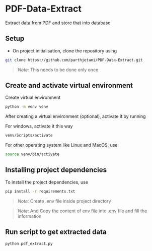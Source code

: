 # PDF-Data-Extract
Extract data from PDF and store that into database

## Setup

- On project initialisation, clone the repository using

```sh
git clone https://github.com/parthjetani/PDF-Data-Extract.git
```

> _Note:_ This needs to be done only once

## Create and activate virtual environment

Create virtual environment

```sh
python -m venv venv
```

After creating a virtual environment (optional), activate it by running

For windows, activate it this way

```sh
venv/Scripts/activate
```

For other operating system like Linux and MacOS, use

```sh
source venv/bin/activate
```

## Installing project dependencies

To install the project dependencies, use

```sh
pip install -r requirements.txt
```

> _Note:_ Create .env file inside project directory

> _Note:_ And Copy the content of env file into .env file and fill the information

## Run script to get extracted data

```sh
python pdf_extract.py
```
